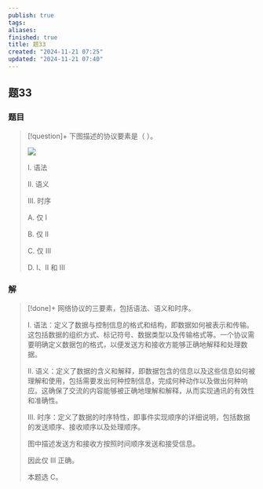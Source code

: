 ```yaml
---
publish: true
tags: 
aliases: 
finished: true
title: 题33
created: "2024-11-21 07:25"
updated: "2024-11-21 07:40"
---
```

## 题33
### 题目
> [!question]+
> 下图描述的协议要素是（ ）。
> 
> ![](https://pic3.zhimg.com/v2-44e7e5e27fbb66937ee22df73c3e9ebe_r.jpg)
> 
> I. 语法
> 
> II. 语义
> 
> III. 时序
> 
> A. 仅 I
> 
> B. 仅 II
> 
> C. 仅 III
> 
> D. I、II 和 III
### 解
> [!done]+
> 网络协议的三要素，包括语法、语义和时序。
> 
> I. 语法：定义了数据与控制信息的格式和结构，即数据如何被表示和传输。这包括数据的组织方式、标记符号、数据类型以及传输格式等。一个协议需要明确定义数据包的格式，以便发送方和接收方能够正确地解释和处理数据。
> 
> II. 语义：定义了数据的含义和解释，即数据包含的信息以及这些信息如何被理解和使用，包括需要发出何种控制信息，完成何种动作以及做出何种响应。这确保了交流的内容能够被正确地理解和解释，从而实现通讯的有效性和准确性。
> 
> III. 时序：定义了数据的时序特性，即事件实现顺序的详细说明，包括数据的发送顺序、接收顺序以及处理顺序。
> 
> 图中描述发送方和接收方按照时间顺序发送和接受信息。
> 
> 因此仅 III 正确。
> 
> 本题选 C。